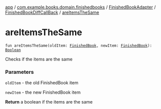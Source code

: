 [app](../../../index.md) / [com.example.books.domain.finishedbooks](../../index.md) / [FinishedBookAdapter](../index.md) / [FinishedBookDiffCallBack](index.md) / [areItemsTheSame](./are-items-the-same.md)

# areItemsTheSame

`fun areItemsTheSame(oldItem: `[`FinishedBook`](../../../com.example.books.data.finished-books/-finished-book/index.md)`, newItem: `[`FinishedBook`](../../../com.example.books.data.finished-books/-finished-book/index.md)`): `[`Boolean`](https://kotlinlang.org/api/latest/jvm/stdlib/kotlin/-boolean/index.html)

Checks if the items are the same

### Parameters

`oldItem` - the old FinishedBook item

`newItem` - the new FinishedBook item

**Return**
a boolean if the items are the same

